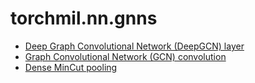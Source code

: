# torchmil.nn.gnns

- [Deep Graph Convolutional Network (DeepGCN) layer](deepgcn.md)
- [Graph Convolutional Network (GCN) convolution](gcn_conv.md)
- [Dense MinCut pooling](dense_mincut_pool.md)
